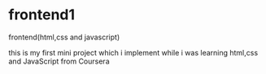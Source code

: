 # frontend1
frontend(html,css and javascript)

this is my first mini project which i implement while i was learning html,css and JavaScript from Coursera
